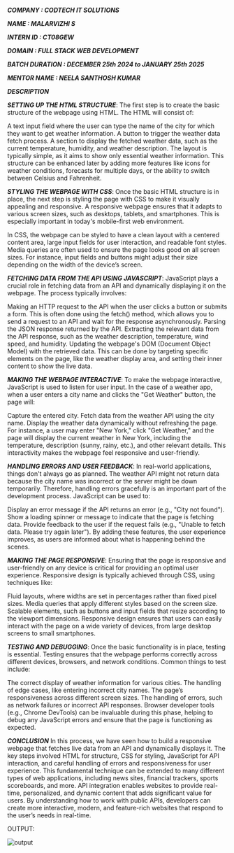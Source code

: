 ***COMPANY : CODTECH IT SOLUTIONS***

***NAME : MALARVIZHI S***

***INTERN ID : CT08GEW***

***DOMAIN : FULL STACK WEB DEVELOPMENT***

***BATCH DURATION : DECEMBER 25th 2024 to JANUARY 25th 2025***

***MENTOR NAME : NEELA SANTHOSH KUMAR***

***DESCRIPTION***

***SETTING UP THE HTML STRUCTURE***:
The first step is to create the basic structure of the webpage using HTML. The HTML will consist of:

A text input field where the user can type the name of the city for which they want to get weather information.
A button to trigger the weather data fetch process.
A section to display the fetched weather data, such as the current temperature, humidity, and weather description.
The layout is typically simple, as it aims to show only essential weather information. This structure can be enhanced later by adding more features like icons for weather conditions, forecasts for multiple days, or the ability to switch between Celsius and Fahrenheit.

***STYLING THE WEBPAGE WITH CSS***:
Once the basic HTML structure is in place, the next step is styling the page with CSS to make it visually appealing and responsive. A responsive webpage ensures that it adapts to various screen sizes, such as desktops, tablets, and smartphones. This is especially important in today's mobile-first web environment.

In CSS, the webpage can be styled to have a clean layout with a centered content area, large input fields for user interaction, and readable font styles. Media queries are often used to ensure the page looks good on all screen sizes. For instance, input fields and buttons might adjust their size depending on the width of the device’s screen.

***FETCHING DATA FROM  THE API USING JAVASCRIPT***:
JavaScript plays a crucial role in fetching data from an API and dynamically displaying it on the webpage. The process typically involves:

Making an HTTP request to the API when the user clicks a button or submits a form. This is often done using the fetch() method, which allows you to send a request to an API and wait for the response asynchronously.
Parsing the JSON response returned by the API.
Extracting the relevant data from the API response, such as the weather description, temperature, wind speed, and humidity.
Updating the webpage's DOM (Document Object Model) with the retrieved data. This can be done by targeting specific elements on the page, like the weather display area, and setting their inner content to show the live data.

 ***MAKING THE WEBPAGE INTERACTIVE***:
To make the webpage interactive, JavaScript is used to listen for user input. In the case of a weather app, when a user enters a city name and clicks the "Get Weather" button, the page will:

Capture the entered city.
Fetch data from the weather API using the city name.
Display the weather data dynamically without refreshing the page.
For instance, a user may enter "New York," click "Get Weather," and the page will display the current weather in New York, including the temperature, description (sunny, rainy, etc.), and other relevant details. This interactivity makes the webpage feel responsive and user-friendly.

***HANDLING ERRORS AND USER FEEDBACK***:
In real-world applications, things don't always go as planned. The weather API might not return data because the city name was incorrect or the server might be down temporarily. Therefore, handling errors gracefully is an important part of the development process. JavaScript can be used to:

Display an error message if the API returns an error (e.g., "City not found").
Show a loading spinner or message to indicate that the page is fetching data.
Provide feedback to the user if the request fails (e.g., "Unable to fetch data. Please try again later").
By adding these features, the user experience improves, as users are informed about what is happening behind the scenes.

***MAKING THE PAGE RESPONSIVE***:
Ensuring that the page is responsive and user-friendly on any device is critical for providing an optimal user experience. Responsive design is typically achieved through CSS, using techniques like:

Fluid layouts, where widths are set in percentages rather than fixed pixel sizes.
Media queries that apply different styles based on the screen size.
Scalable elements, such as buttons and input fields that resize according to the viewport dimensions.
Responsive design ensures that users can easily interact with the page on a wide variety of devices, from large desktop screens to small smartphones.

***TESTING AND DEBUGGING***:
Once the basic functionality is in place, testing is essential. Testing ensures that the webpage performs correctly across different devices, browsers, and network conditions. Common things to test include:

The correct display of weather information for various cities.
The handling of edge cases, like entering incorrect city names.
The page’s responsiveness across different screen sizes.
The handling of errors, such as network failures or incorrect API responses.
Browser developer tools (e.g., Chrome DevTools) can be invaluable during this phase, helping to debug any JavaScript errors and ensure that the page is functioning as expected.

 ***CONCLUSION***
In this process, we have seen how to build a responsive webpage that fetches live data from an API and dynamically displays it. The key steps involved HTML for structure, CSS for styling, JavaScript for API interaction, and careful handling of errors and responsiveness for user experience.
This fundamental technique can be extended to many different types of web applications, including news sites, financial trackers, sports scoreboards, and more. API integration enables websites to provide real-time, personalized, and dynamic content that adds significant value for users.
By understanding how to work with public APIs, developers can create more interactive, modern, and feature-rich websites that respond to the user’s needs in real-time.

OUTPUT:


![output](https://github.com/user-attachments/assets/bbc4fbd9-b6e1-4b86-8dc6-95339e8bad8c)



